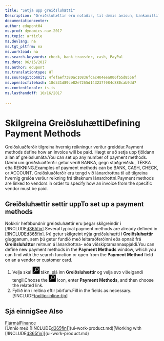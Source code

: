 ```yaml
---
title: "Setja upp greiðsluhætti"
Description: "Greiðsluhættir eru notaðir, til dæmis ávísun, bankamillifærsla, reiðufé eða PayPal, til að tilgreina hvernig reikningur verður greiddur."
documentationcenter: 
author: edupont04
ms.prod: dynamics-nav-2017
ms.topic: article
ms.devlang: na
ms.tgt_pltfrm: na
ms.workload: na
ms.search.keywords: check, bank transfer, cash, PayPal
ms.date: 06/15/2017
ms.author: edupont
ms.translationtype: HT
ms.sourcegitcommit: 4fefaef7380ac10836fcac404eea006f55d8556f
ms.openlocfilehash: 18d531d89ce82e7265d143237f084c880cab9dd7
ms.contentlocale: is-is
ms.lasthandoff: 10/16/2017

---
```

# <a name="defining-payment-methods"></a><span data-ttu-id="842a4-103">Skilgreina Greiðsluhætti</span><span class="sxs-lookup"><span data-stu-id="842a4-103">Defining Payment Methods</span></span>
<span data-ttu-id="842a4-104">Greiðsluaðferðir tilgreina hvernig reikningur verður greiddur.</span><span class="sxs-lookup"><span data-stu-id="842a4-104">Payment methods define how an invoice will be paid.</span></span> <span data-ttu-id="842a4-105">Hægt er að setja upp fjöldann allan af greiðslumáta.</span><span class="sxs-lookup"><span data-stu-id="842a4-105">You can set up any number of payment methods.</span></span> <span data-ttu-id="842a4-106">Dæmi um greiðsluaðferðir getur verið BANKA, gegn staðgreiðslu, TÉKKA eða REIKNING.</span><span class="sxs-lookup"><span data-stu-id="842a4-106">Examples of payment methods can be BANK, CASH, CHECK, or ACCOUNT.</span></span>
<span data-ttu-id="842a4-107">Greiðsluaðferðir eru tengd við lánardrottna til að tilgreina hvernig greiða verður reikning frá tilteknum lánardrottni.</span><span class="sxs-lookup"><span data-stu-id="842a4-107">Payment methods are linked to vendors in order to specify how an invoice from the specific vendor must be paid.</span></span>

## <a name="to-set-up-a-payment-methods"></a><span data-ttu-id="842a4-108">Greiðsluhættir settir upp</span><span class="sxs-lookup"><span data-stu-id="842a4-108">To set up a payment methods</span></span>
<span data-ttu-id="842a4-109">Nokkrir hefðbundnir greiðsluhættir eru þegar skilgreindir í [!INCLUDE[d365fin](includes/d365fin_md.md)].</span><span class="sxs-lookup"><span data-stu-id="842a4-109">Several typical payment methods are already defined in [!INCLUDE[d365fin](includes/d365fin_md.md)].</span></span> <span data-ttu-id="842a4-110">Þú getur skilgreint nýja greiðsluhætti í **Greiðsluhættir** glugganum, sem þú getur fundið með leitaraðferðinni eða opnað frá **Greiðsluháttur** reitnum á lánardrottna- eða viðskiptamannaspjaldi.</span><span class="sxs-lookup"><span data-stu-id="842a4-110">You can define new payment methods in the **Payment Methods** window, which you can find with the search function or open from the **Payment Method** field on an a vendor or customer card.</span></span>
1. <span data-ttu-id="842a4-111">Velja skal ![Leit að síðu eða skýrslu](media/ui-search/search_small.png "Leit að síðu eða skýrslu táknið") tákn, slá inn **Greiðsluhættir** og velja svo viðeigandi tengil.</span><span class="sxs-lookup"><span data-stu-id="842a4-111">Choose the ![Search for Page or Report](media/ui-search/search_small.png "Search for Page or Report icon") icon, enter **Payment Methods**, and then choose the related link.</span></span>
2. <span data-ttu-id="842a4-112">Fyllið inn í reitina eftir þörfum.</span><span class="sxs-lookup"><span data-stu-id="842a4-112">Fill in the fields as necessary.</span></span> [!INCLUDE[tooltip-inline-tip](includes/tooltip-inline-tip_md.md)]

## <a name="see-also"></a><span data-ttu-id="842a4-113">Sjá einnig</span><span class="sxs-lookup"><span data-stu-id="842a4-113">See Also</span></span>
[<span data-ttu-id="842a4-114">Fjármál</span><span class="sxs-lookup"><span data-stu-id="842a4-114">Finance</span></span>](finance.md)  
<span data-ttu-id="842a4-115">[Unnið með [!INCLUDE[d365fin](includes/d365fin_md.md)]](ui-work-product.md)</span><span class="sxs-lookup"><span data-stu-id="842a4-115">[Working with [!INCLUDE[d365fin](includes/d365fin_md.md)]](ui-work-product.md)</span></span>  

